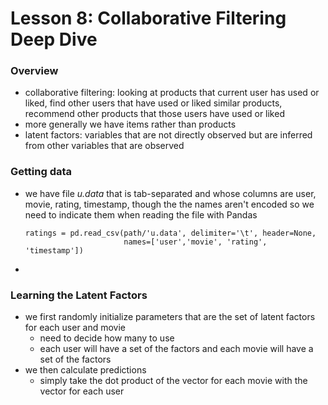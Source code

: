 # Lesson 8: Collaborative Filtering Deep Dive
### Overview
- collaborative filtering: looking at products that current user has used or liked, find other users that have used or liked similar products, recommend other products that those users have used or liked
- more generally we have items rather than products
- latent factors: variables that are not directly observed but are inferred from other variables that are observed

### Getting data
- we have file *u.data* that is tab-separated and whose columns are user, movie, rating, timestamp, though the the names aren't encoded so we need to indicate them when reading the file with Pandas
  ```
  ratings = pd.read_csv(path/'u.data', delimiter='\t', header=None,
                        names=['user','movie', 'rating', 'timestamp'])
  ```
- 

### Learning the Latent Factors
- we first randomly initialize parameters that are the set of latent factors for each user and movie
  - need to decide how many to use
  - each user will have a set of the factors and each movie will have a set of the factors
- we then calculate predictions
  - simply take the dot product of the vector for each movie with the vector for each user
